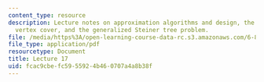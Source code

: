 ```yaml
---
content_type: resource
description: Lecture notes on approximation algorithms and design, the problem of
  vertex cover, and the generalized Steiner tree problem.
file: /media/https%3A/open-learning-course-data-rc.s3.amazonaws.com/6-854j-advanced-algorithms-fall-2008/fcac9cbefc5955924b460707a4a8b38f_lect11_19.pdf
file_type: application/pdf
resourcetype: Document
title: Lecture 17
uid: fcac9cbe-fc59-5592-4b46-0707a4a8b38f
---
```

